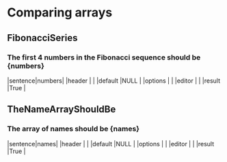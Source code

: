 # Comparing arrays


## FibonacciSeries
### The first 4 numbers in the Fibonacci sequence should be {numbers}
|sentence|numbers|
|header  |       |
|default |NULL   |
|options |       |
|editor  |       |
|result  |True   |


## TheNameArrayShouldBe
### The array of names should be {names}
|sentence|names|
|header  |     |
|default |NULL |
|options |     |
|editor  |     |
|result  |True |


